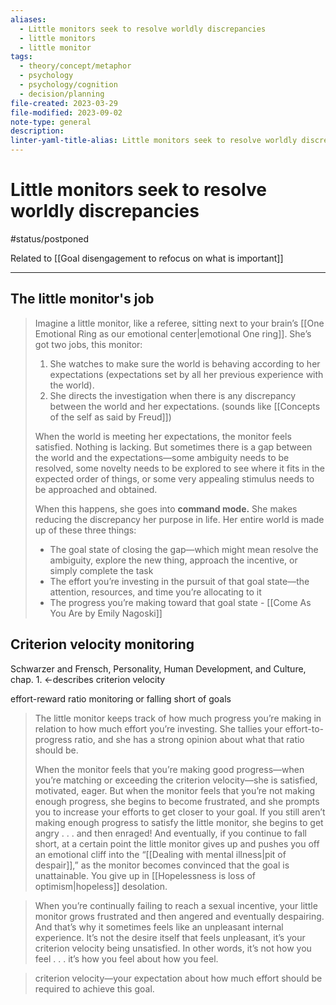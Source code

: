 ```yaml
---
aliases:
  - Little monitors seek to resolve worldly discrepancies
  - little monitors
  - little monitor
tags:
  - theory/concept/metaphor
  - psychology
  - psychology/cognition
  - decision/planning
file-created: 2023-03-29
file-modified: 2023-09-02
note-type: general
description: 
linter-yaml-title-alias: Little monitors seek to resolve worldly discrepancies
---
```


# Little monitors seek to resolve worldly discrepancies

#status/postponed

Related to [[Goal disengagement to refocus on what is important]]

---

## The little monitor's job

> Imagine a little monitor, like a referee, sitting next to your brain’s [[One Emotional Ring as our emotional center|emotional One ring]]. She’s got two jobs, this monitor:
>
> 1.  She watches to make sure the world is behaving according to her expectations (expectations set by all her previous experience with the world).
> 2.  She directs the investigation when there is any discrepancy between the world and her expectations. (sounds like [[Concepts of the self as said by Freud]])
>
> When the world is meeting her expectations, the monitor feels satisfied. Nothing is lacking. But sometimes there is a gap between the world and the expectations—some ambiguity needs to be resolved, some novelty needs to be explored to see where it fits in the expected order of things, or some very appealing stimulus needs to be approached and obtained.
>
> When this happens, she goes into **command mode.** She makes reducing the discrepancy her purpose in life. Her entire world is made up of these three things:
>
> -   The goal state of closing the gap—which might mean resolve the ambiguity, explore the new thing, approach the incentive, or simply complete the task
> -   The effort you’re investing in the pursuit of that goal state—the attention, resources, and time you’re allocating to it
> -   The progress you’re making toward that goal state
> \- [[Come As You Are by Emily Nagoski]]

## Criterion velocity monitoring

Schwarzer and Frensch, Personality, Human Development, and Culture, chap. 1. <-describes criterion velocity

effort-reward ratio monitoring or falling short of goals

> The little monitor keeps track of how much progress you’re making in relation to how much effort you’re investing. She tallies your effort-to-progress ratio, and she has a strong opinion about what that ratio should be.
>
> When the monitor feels that you’re making good progress—when you’re matching or exceeding the criterion velocity—she is satisfied, motivated, eager. But when the monitor feels that you’re not making enough progress, she begins to become frustrated, and she prompts you to increase your efforts to get closer to your goal. If you still aren’t making enough progress to satisfy the little monitor, she begins to get angry . . . and then enraged! And eventually, if you continue to fall short, at a certain point the little monitor gives up and pushes you off an emotional cliff into the “[[Dealing with mental illness|pit of despair]],” as the monitor becomes convinced that the goal is unattainable. You give up in [[Hopelessness is loss of optimism|hopeless]] desolation.

> When you’re continually failing to reach a sexual incentive, your little monitor grows frustrated and then angered and eventually despairing. And that’s why it sometimes feels like an unpleasant internal experience. It’s not the desire itself that feels unpleasant, it’s your criterion velocity being unsatisfied. In other words, it’s not how you feel . . . it’s how you feel about how you feel.

> criterion velocity—your expectation about how much effort should be required to achieve this goal.
